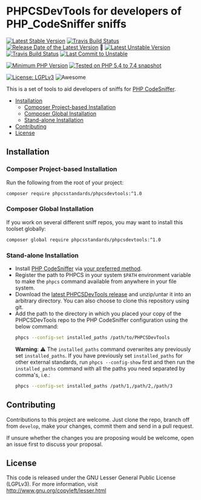 PHPCSDevTools for developers of PHP_CodeSniffer sniffs
=====================================================

[![Latest Stable Version](https://poser.pugx.org/phpcsstandards/phpcsdevtools/v/stable)](https://packagist.org/packages/phpcsstandards/phpcsdevtools)
[![Travis Build Status](https://travis-ci.com/PHPCSStandards/PHPCSDevTools.svg?branch=master)](https://travis-ci.com/PHPCSStandards/PHPCSDevTools/branches)
[![Release Date of the Latest Version](https://img.shields.io/github/release-date/PHPCSStandards/PHPCSDevTools.svg?maxAge=1800)](https://github.com/PHPCSStandards/PHPCSDevTools/releases)
:construction:
[![Latest Unstable Version](https://img.shields.io/badge/unstable-dev--develop-e68718.svg?maxAge=2419200)](https://packagist.org/packages/phpcsstandards/phpcsdevtools#dev-develop)
[![Travis Build Status](https://travis-ci.com/PHPCSStandards/PHPCSDevTools.svg?branch=develop)](https://travis-ci.com/PHPCSStandards/PHPCSDevTools/branches)
[![Last Commit to Unstable](https://img.shields.io/github/last-commit/PHPCSStandards/PHPCSDevTools/develop.svg)](https://github.com/PHPCSStandards/PHPCSDevTools/commits/develop)

[![Minimum PHP Version](https://img.shields.io/packagist/php-v/phpcsstandards/phpcsdevtools.svg?maxAge=3600)](https://packagist.org/packages/phpcsstandards/phpcsdevtools)
[![Tested on PHP 5.4 to 7.4 snapshot](https://img.shields.io/badge/tested%20on-PHP%205.4%20|%205.5%20|%205.6%20|%207.0%20|%207.1%20|%207.2%20|%207.3%20|%207.4snapshot-brightgreen.svg?maxAge=2419200)](https://travis-ci.com/PHPCSStandards/PHPCSDevTools)

[![License: LGPLv3](https://poser.pugx.org/phpcsstandards/phpcsdevtools/license.png)](https://github.com/PHPCSStandards/PHPCSDevTools/blob/master/LICENSE)
![Awesome](https://img.shields.io/badge/awesome%3F-yes!-brightgreen.svg)


This is a set of tools to aid developers of sniffs for [PHP CodeSniffer](https://github.com/squizlabs/PHP_CodeSniffer).

* [Installation](#installation)
    + [Composer Project-based Installation](#composer-project-based-installation)
    + [Composer Global Installation](#composer-global-installation)
    + [Stand-alone Installation](#stand-alone-installation)
* [Contributing](#contributing)
* [License](#license)


Installation
-------------------------------------------

### Composer Project-based Installation

Run the following from the root of your project:
```bash
composer require phpcsstandards/phpcsdevtools:^1.0
```

### Composer Global Installation

If you work on several different sniff repos, you may want to install this toolset globally:
```bash
composer global require phpcsstandards/phpcsdevtools:^1.0
```

### Stand-alone Installation

* Install [PHP CodeSniffer](https://github.com/squizlabs/PHP_CodeSniffer) via [your preferred method](https://github.com/squizlabs/PHP_CodeSniffer#installation).
* Register the path to PHPCS in your system `$PATH` environment variable to make the `phpcs` command available from anywhere in your file system.
* Download the [latest PHPCSDevTools release](https://github.com/PHPCSStandards/PHPCSDevTools/releases) and unzip/untar it into an arbitrary directory.
    You can also choose to clone this repository using git.
* Add the path to the directory in which you placed your copy of the PHPCSDevTools repo to the PHP CodeSniffer configuration using the below command:
   ```bash
   phpcs --config-set installed_paths /path/to/PHPCSDevTools
   ```
   **Warning**: :warning: The `installed_paths` command overwrites any previously set `installed_paths`. If you have previously set `installed_paths` for other external standards, run `phpcs --config-show` first and then run the `installed_paths` command with all the paths you need separated by comma's, i.e.:
   ```bash
   phpcs --config-set installed_paths /path/1,/path/2,/path/3
   ```


Contributing
-------
Contributions to this project are welcome. Just clone the repo, branch off from `develop`, make your changes, commit them and send in a pull request.

If unsure whether the changes you are proposing would be welcome, open an issue first to discuss your proposal.

License
-------
This code is released under the GNU Lesser General Public License (LGPLv3). For more information, visit http://www.gnu.org/copyleft/lesser.html
